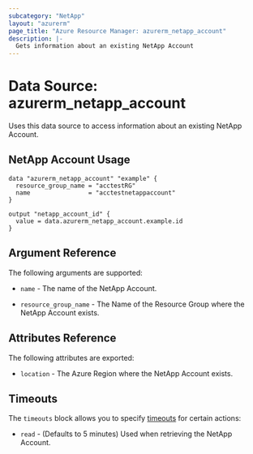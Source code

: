 ```yaml
---
subcategory: "NetApp"
layout: "azurerm"
page_title: "Azure Resource Manager: azurerm_netapp_account"
description: |-
  Gets information about an existing NetApp Account
---
```


# Data Source: azurerm_netapp_account

Uses this data source to access information about an existing NetApp Account.

## NetApp Account Usage

```hcl
data "azurerm_netapp_account" "example" {
  resource_group_name = "acctestRG"
  name                = "acctestnetappaccount"
}

output "netapp_account_id" {
  value = data.azurerm_netapp_account.example.id
}
```


## Argument Reference

The following arguments are supported:

* `name` - The name of the NetApp Account.

* `resource_group_name` - The Name of the Resource Group where the NetApp Account exists.


## Attributes Reference

The following attributes are exported:

* `location` - The Azure Region where the NetApp Account exists.

## Timeouts

The `timeouts` block allows you to specify [timeouts](https://www.terraform.io/language/resources/syntax#operation-timeouts) for certain actions:

* `read` - (Defaults to 5 minutes) Used when retrieving the NetApp Account.
